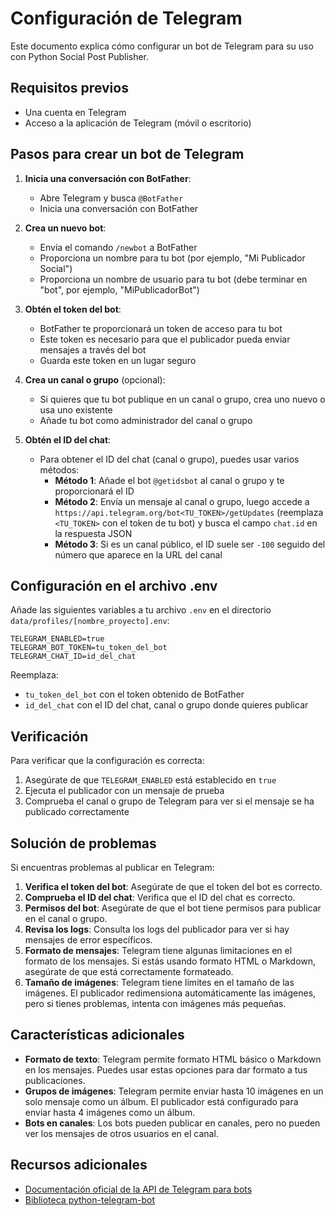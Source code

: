 # Configuración de Telegram

Este documento explica cómo configurar un bot de Telegram para su uso con Python Social Post Publisher.

## Requisitos previos

- Una cuenta en Telegram
- Acceso a la aplicación de Telegram (móvil o escritorio)

## Pasos para crear un bot de Telegram

1. **Inicia una conversación con BotFather**:
   - Abre Telegram y busca `@BotFather`
   - Inicia una conversación con BotFather

2. **Crea un nuevo bot**:
   - Envía el comando `/newbot` a BotFather
   - Proporciona un nombre para tu bot (por ejemplo, "Mi Publicador Social")
   - Proporciona un nombre de usuario para tu bot (debe terminar en "bot", por ejemplo, "MiPublicadorBot")

3. **Obtén el token del bot**:
   - BotFather te proporcionará un token de acceso para tu bot
   - Este token es necesario para que el publicador pueda enviar mensajes a través del bot
   - Guarda este token en un lugar seguro

4. **Crea un canal o grupo** (opcional):
   - Si quieres que tu bot publique en un canal o grupo, crea uno nuevo o usa uno existente
   - Añade tu bot como administrador del canal o grupo

5. **Obtén el ID del chat**:
   - Para obtener el ID del chat (canal o grupo), puedes usar varios métodos:
     - **Método 1**: Añade el bot `@getidsbot` al canal o grupo y te proporcionará el ID
     - **Método 2**: Envía un mensaje al canal o grupo, luego accede a `https://api.telegram.org/bot<TU_TOKEN>/getUpdates` (reemplaza `<TU_TOKEN>` con el token de tu bot) y busca el campo `chat.id` en la respuesta JSON
     - **Método 3**: Si es un canal público, el ID suele ser `-100` seguido del número que aparece en la URL del canal

## Configuración en el archivo .env

Añade las siguientes variables a tu archivo `.env` en el directorio `data/profiles/[nombre_proyecto].env`:

```
TELEGRAM_ENABLED=true
TELEGRAM_BOT_TOKEN=tu_token_del_bot
TELEGRAM_CHAT_ID=id_del_chat
```

Reemplaza:
- `tu_token_del_bot` con el token obtenido de BotFather
- `id_del_chat` con el ID del chat, canal o grupo donde quieres publicar

## Verificación

Para verificar que la configuración es correcta:

1. Asegúrate de que `TELEGRAM_ENABLED` está establecido en `true`
2. Ejecuta el publicador con un mensaje de prueba
3. Comprueba el canal o grupo de Telegram para ver si el mensaje se ha publicado correctamente

## Solución de problemas

Si encuentras problemas al publicar en Telegram:

1. **Verifica el token del bot**: Asegúrate de que el token del bot es correcto.
2. **Comprueba el ID del chat**: Verifica que el ID del chat es correcto.
3. **Permisos del bot**: Asegúrate de que el bot tiene permisos para publicar en el canal o grupo.
4. **Revisa los logs**: Consulta los logs del publicador para ver si hay mensajes de error específicos.
5. **Formato de mensajes**: Telegram tiene algunas limitaciones en el formato de los mensajes. Si estás usando formato HTML o Markdown, asegúrate de que está correctamente formateado.
6. **Tamaño de imágenes**: Telegram tiene límites en el tamaño de las imágenes. El publicador redimensiona automáticamente las imágenes, pero si tienes problemas, intenta con imágenes más pequeñas.

## Características adicionales

- **Formato de texto**: Telegram permite formato HTML básico o Markdown en los mensajes. Puedes usar estas opciones para dar formato a tus publicaciones.
- **Grupos de imágenes**: Telegram permite enviar hasta 10 imágenes en un solo mensaje como un álbum. El publicador está configurado para enviar hasta 4 imágenes como un álbum.
- **Bots en canales**: Los bots pueden publicar en canales, pero no pueden ver los mensajes de otros usuarios en el canal.

## Recursos adicionales

- [Documentación oficial de la API de Telegram para bots](https://core.telegram.org/bots/api)
- [Biblioteca python-telegram-bot](https://python-telegram-bot.readthedocs.io/)